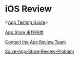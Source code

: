 <!-- #ios-review -->
# iOS Review

<[App Testing Guide](https://developer.apple.com/library/archive/technotes/tn2431/_index.html)>

[App Store 审核指南](https://developer.apple.com/cn/app-store/review/guidelines/)

[Contact the App Review Team](https://developer.apple.com/contact/app-store/)

[Solve-App-Store-Review-Problem](https://github.com/wg689/Solve-App-Store-Review-Problem)
